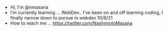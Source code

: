 - Hi, I’m @nmasana
- I’m currently learning ... WebDev.. I've been on and off learning coding, I finally narrow down to pursue in webdev 10/8/21
- How to reach me ... https://twitter.com/NashimotoMasana

<!---
nmasana/nmasana is a ✨ special ✨ repository because its `README.md` (this file) appears on your GitHub profile.
You can click the Preview link to take a look at your changes.
--->
